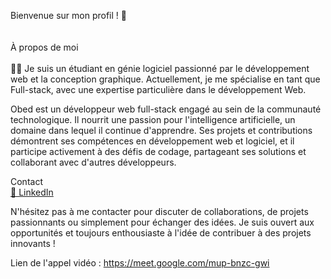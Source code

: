 Bienvenue sur mon profil ! 👋 <br><br><br>
À propos de moi <br><br>
👨‍💻 Je suis un étudiant en génie logiciel passionné par le développement web et la conception graphique. Actuellement, je me spécialise en tant que Full-stack, avec une expertise particulière dans le développement Web.

Obed est un développeur web full-stack engagé au sein de la communauté technologique. Il nourrit une passion pour l'intelligence artificielle, un domaine dans lequel il continue d'apprendre. Ses projets et contributions démontrent ses compétences en développement web et logiciel, et il participe activement à des défis de codage, partageant ses solutions et collaborant avec d'autres développeurs.


Contact <br>
<a href="https://www.linkedin.com/in/sonagnon-obed-agbohoun-a1b500262/">💼 LinkedIn</a>

N'hésitez pas à me contacter pour discuter de collaborations, de projets passionnants ou simplement pour échanger des idées. Je suis ouvert aux opportunités et toujours enthousiaste à l'idée de contribuer à des projets innovants !


Lien de l'appel vidéo : https://meet.google.com/mup-bnzc-gwi

